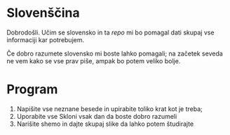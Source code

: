 # Slovenščina

Dobrodošli. Učim se slovensko in ta _repo_ mi bo pomagal dati skupaj vse informaciji kar potrebujem.

Če dobro razumete slovensko mi boste lahko pomagali; na začetek seveda ne vem kako se vse prav piše, ampak bo potem veliko bolje.

# Program

1. Napišite vse neznane besede in upirabite toliko krat kot je treba;
2. Uporabite vse Skloni vsak dan da boste dobro razumeli
3. Narišite shemo in dajte skupaj slike da lahko potem študirajte
